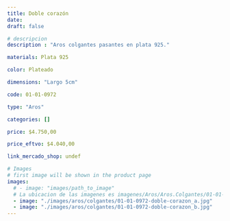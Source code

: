 ```yaml
---
title: Doble corazón
date: 
draft: false

# descripcion
description : "Aros colgantes pasantes en plata 925."

materials: Plata 925

color: Plateado

dimensions: "Largo 5cm"

code: 01-01-0972

type: "Aros"

categories: []

price: $4.750,00

price_eftvo: $4.040,00

link_mercado_shop: undef

# Images
# first image will be shown in the product page
images:
  # - image: "images/path_to_image"
  # La ubicacion de las imagenes es imagenes/Aros/Aros.Colgantes/01-01-0972-doble-corazon
  - image: "./images/aros/colgantes/01-01-0972-doble-corazon_a.jpg"
  - image: "./images/aros/colgantes/01-01-0972-doble-corazon_b.jpg"
---
```

